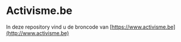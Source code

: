 # Activisme.be

In deze repository vind u de broncode van [https://www.activisme.be](http://www.activisme.be)